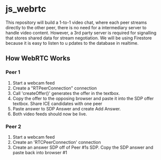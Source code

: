 # js_webrtc

This repository will build a 1-to-1 video chat, where each peer streams directly to the other peer, there is no need for a intermediary server to handle video content. However, a 3rd party server is required for signalling that stores shared data for stream negotiation. We will be using Firestore because it is easy to listen to u pdates to the database in realtime.

## How WebRTC Works

### Peer 1
1. Start a webcam feed
2. Create a "RTPeerConnection" connection
3. Call 'createOffer()' generates the offer in the textbox.
4. Copy the offer to the opposing browser and paste it into the SDP offer textbox.
 Share ICE candidates with one peer
6. Paste answer to SDP Answer and create Add Answer.
7. Both video feeds should now be live.

### Peer 2
1. Start a webcam feed
2. Create an 'RTCPeerConnection' connection
5. Create an answer SDP off of Peer #1s SDP. Copy the SDP answer and paste back into browser #1

